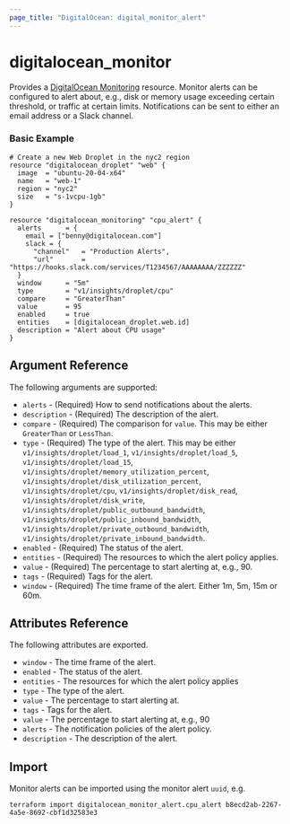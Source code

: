 ```yaml
---
page_title: "DigitalOcean: digital_monitor_alert"
---
```


# digitalocean_monitor

Provides a [DigitalOcean Monitoring](https://docs.digitalocean.com/reference/api/api-reference/#tag/Monitoring) resource.
Monitor alerts can be configured to alert about, e.g., disk or memory usage exceeding certain threshold, or traffic at certain
limits. Notifications can be sent to either an email address or a Slack channel.

### Basic Example

```hcl
# Create a new Web Droplet in the nyc2 region
resource "digitalocean_droplet" "web" {
  image  = "ubuntu-20-04-x64"
  name   = "web-1"
  region = "nyc2"
  size   = "s-1vcpu-1gb"
}

resource "digitalocean_monitoring" "cpu_alert" {
  alerts      = {
    email = ["benny@digitalocean.com"]
    slack = {
      "channel"   = "Production Alerts",
      "url"       = "https://hooks.slack.com/services/T1234567/AAAAAAAA/ZZZZZZ"
  }
  window      = "5m"
  type        = "v1/insights/droplet/cpu"
  compare     = "GreaterThan"
  value       = 95
  enabled     = true
  entities    = [digitalocean_droplet.web.id]
  description = "Alert about CPU usage"
}
```

## Argument Reference

The following arguments are supported:

* `alerts` - (Required) How to send notifications about the alerts.
* `description` - (Required) The description of the alert.
* `compare` - (Required) The comparison for `value`. 
  This may be either `GreaterThan` or `LessThan`.
* `type` - (Required) The type of the alert.
  This may be either `v1/insights/droplet/load_1`, `v1/insights/droplet/load_5`, `v1/insights/droplet/load_15`,
  `v1/insights/droplet/memory_utilization_percent`, `v1/insights/droplet/disk_utilization_percent`,
  `v1/insights/droplet/cpu`, `v1/insights/droplet/disk_read`, `v1/insights/droplet/disk_write`,
  `v1/insights/droplet/public_outbound_bandwidth`, `v1/insights/droplet/public_inbound_bandwidth`,
  `v1/insights/droplet/private_outbound_bandwidth`, `v1/insights/droplet/private_inbound_bandwidth`.
* `enabled` - (Required) The status of the alert.
* `entities` - (Required) The resources to which the alert policy applies.
* `value` - (Required) The percentage to start alerting at, e.g., 90.
* `tags` - (Required) Tags for the alert.
* `window` - (Required) The time frame of the alert. Either 1m, 5m, 15m or 60m. 

## Attributes Reference

The following attributes are exported.

* `window` - The time frame of the alert.
* `enabled` - The status of the alert.
* `entities` - The resources for which the alert policy applies
* `type` - The type of the alert.
* `value` - The percentage to start alerting at.
* `tags` - Tags for the alert.
* `value` - The percentage to start alerting at, e.g., 90
* `alerts` - The notification policies of the alert policy.
* `description` - The description of the alert.

## Import

Monitor alerts can be imported using the monitor alert `uuid`, e.g.

```
terraform import digitalocean_monitor_alert.cpu_alert b8ecd2ab-2267-4a5e-8692-cbf1d32583e3
```
